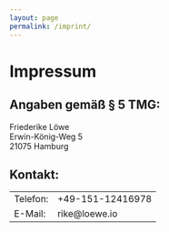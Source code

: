 ```yaml
---
layout: page
permalink: /imprint/
---
```

<div class="row">
  <div class="col-md-8 col-md-offset-2">


<div class="row">
  <div class="col-md-8 col-md-offset-2">
<h1>Impressum</h1>
<h2>Angaben gemäß § 5 TMG:</h2>
<p>Friederike Löwe<br />
Erwin-König-Weg 5<br />
21075 Hamburg
</p>
<h2>Kontakt:</h2>
<table><tr>
<td>Telefon:</td>
<td>+49-151-12416978</td></tr>
<tr><td>E-Mail:</td>
<td>rike@loewe.io</td>
</tr></table>
<p> </p>
    </div>
</div>

